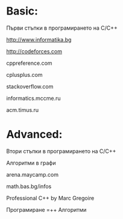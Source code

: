 # Basic:

Първи стъпки в програмирането  на C/C++

http://www.informatika.bg

http://codeforces.com

cppreference.com

cplusplus.com

stackoverflow.com

informatics.mccme.ru

acm.timus.ru

# Advanced:

Втори стъпки в програмирането на C/C++

Алгоритми в графи

arena.maycamp.com

math.bas.bg/infos

Professional C++ by Marc Gregoire

Програмиране =++ Алгоритми
